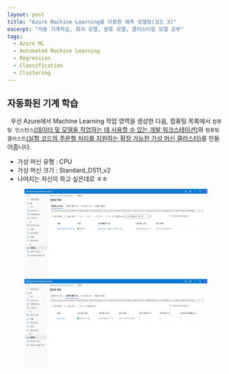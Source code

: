 ```yaml
---
layout: post
title: "Azure Machine Learning을 이용한 예측 모델링(코드 X)"
excerpt: "자동 기계학습, 회귀 모델, 분류 모델, 클러스터링 모델 공부"
tags: 
  - Azure ML
  - Automated Machine Learning
  - Regression
  - Classification
  - Clustering
---
```

## 자동화된 기계 학습
&nbsp; 우선 Azure에서 Machine Learning 작업 영역을 생성한 다음, 컴퓨팅 목록에서 `컴퓨팅 인스턴스`<ins>(데이터 및 모델을 작업하는 데 사용할 수 있는 개발 워크스테이션)</ins>와 `컴퓨팅 클러스트`<ins>(실험 코드의 주문형 처리를 지원하는 확장 가능한 가상 머신 클러스터)</ins>를 만들어줍니다. 

* 가상 머신 유형 : CPU
* 가상 머신 크기 : Standard_DS11_v2
* 나머지는 자신이 하고 싶은데로 ㅎㅎ

<figure class="half">
    <a href="/images/AzureML_Nocode/instance.jpg"><img src="/images/AzureML_Nocode/instance.jpg"></a>
    <a href="/images/AzureML_Nocode/cluster.jpg"><img src="/images/AzureML_Nocode/cluster.jpg"></a>
    <figcaption></figcaption>
</figure>
